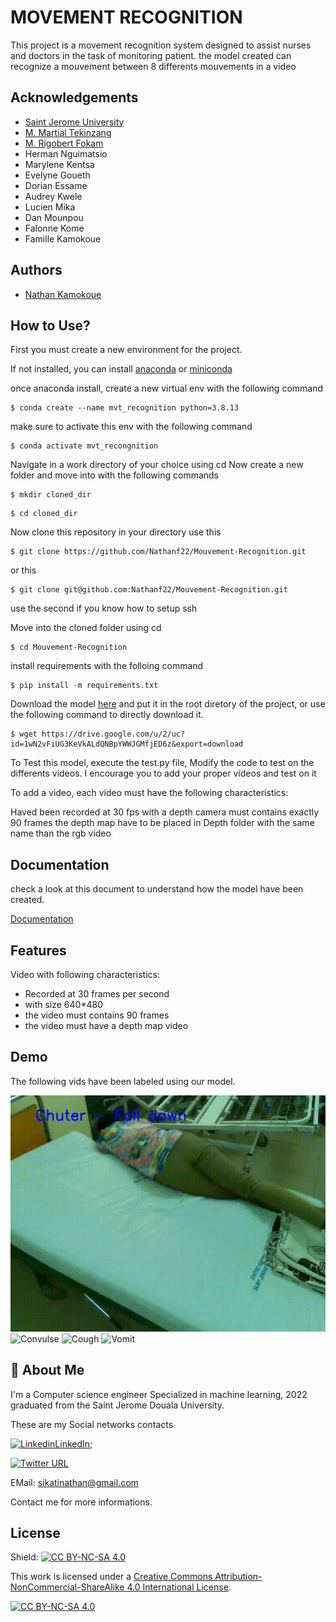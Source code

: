 # MOVEMENT RECOGNITION

This project is a movement recognition system designed to assist nurses and doctors in the task of monitoring patient. the model created can recognize a mouvement between 8 differents mouvements in a video




## Acknowledgements

 - [Saint Jerome University](http://www.univ-catho-sjd.cm)
 - [M. Martial Tekinzang](mailto:mtekinzang@univ-catho-sjd.com)
 - [M. Rigobert Fokam](mailto:rfokam@univ-catho-sjd.com)
 - Herman Nguimatsio
 - Marylene Kentsa
 - Evelyne Goueth
 - Dorian Essame
 - Audrey Kwele
 - Lucien Mika
 - Dan Mounpou
 - Falonne Kome
 - Famille Kamokoue


## Authors

- [Nathan Kamokoue](https://github.com/Nathanf22)


## How to Use?
First you must create a new environment for the project.

If not installed, you can install [anaconda](https://www.anaconda.com/products/distribution) or [miniconda](https://docs.conda.io/en/latest/miniconda.html)

once anaconda install, create a new virtual env with the following command
```
$ conda create --name mvt_recognition python=3.8.13
```

make sure to activate this env with the following command

```
$ conda activate mvt_recongnition
```
Navigate in a work directory of your choice using cd
Now create a new folder and move into with the following commands

```
$ mkdir cloned_dir
```

```
$ cd cloned_dir
```

Now clone this repository in your directory
use this
```
$ git clone https://github.com/Nathanf22/Mouvement-Recognition.git
```

or this

```
$ git clone git@github.com:Nathanf22/Mouvement-Recognition.git
```

use the second if you know how to setup ssh

Move into the cloned folder using cd

```
$ cd Mouvement-Recognition
```

install requirements with the folloing command

```
$ pip install -m requirements.txt
```

Download the model [here](https://drive.google.com/file/d/1wN2vFiUG3KeVkALdQNBpYWWJGMfjED6z/view?usp=sharing) and put it in the root diretory of the project, or use the following command to directly download it.

```
$ wget https://drive.google.com/u/2/uc?id=1wN2vFiUG3KeVkALdQNBpYWWJGMfjED6z&export=download
```


To Test this model, execute the test.py file,
Modify the code to test on the differents videos.
I encourage you to add your proper videos and test on it


To add a video, each video must have the following characteristics:

Haved been recorded at 30 fps with a depth camera
must contains exactly 90 frames
the depth map have to be placed in Depth folder with the same name than the rgb video

## Documentation

check a look at this document to understand how the model have been created.

[Documentation](https://docs.google.com/document/d/12VYYn-zQ4zhKqdISunTmt-1i7WpOFjJT/edit?usp=sharing&ouid=117160591050153700060&rtpof=true&sd=true)


## Features

Video with following characteristics:

- Recorded at 30 frames per second
- with size 640*480
- the video must contains 90 frames
- the video must have a depth map video


## Demo
The following vids have been labeled using our model. 

![Fall down](Chuter.gif)
![Convulse](Convulser.gif)
![Cough](Tousser.gif)
![Vomit](Vomir.gif)




## 🚀 About Me
I'm a Computer science engineer Specialized in machine learning, 2022 graduated from the Saint Jerome Douala University.

These are my Social networks contacts

[![Linkedin](https://i.stack.imgur.com/gVE0j.png)LinkedIn](https://www.linkedin.com/in/nathan-kamokoue-1289121b8/);

[![Twitter URL](https://img.shields.io/twitter/url/https/twitter.com/bukotsunikki.svg?style=social&label=Follow%20%40KamokoueNathan)](https://twitter.com/KamokoueNathan)

EMail: sikatinathan@gmail.com

Contact me for more informations.


## License

Shield: [![CC BY-NC-SA 4.0][cc-by-nc-sa-shield]][cc-by-nc-sa]

This work is licensed under a
[Creative Commons Attribution-NonCommercial-ShareAlike 4.0 International License][cc-by-nc-sa].

[![CC BY-NC-SA 4.0][cc-by-nc-sa-image]][cc-by-nc-sa]

[cc-by-nc-sa]: http://creativecommons.org/licenses/by-nc-sa/4.0/
[cc-by-nc-sa-image]: https://licensebuttons.net/l/by-nc-sa/4.0/88x31.png
[cc-by-nc-sa-shield]: https://img.shields.io/badge/License-CC%20BY--NC--SA%204.0-lightgrey.svg


